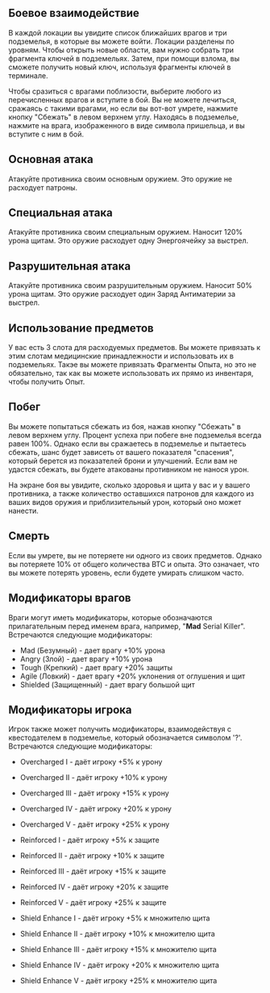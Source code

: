 ## Боевое взаимодействие

В каждой локации вы увидите список ближайших врагов и три подземелья, в которые вы можете войти. Локации разделены по уровням. Чтобы открыть новые области, вам нужно собрать три фрагмента ключей в подземельях. Затем, при помощи взлома, вы сможете получить новый ключ, используя фрагменты ключей в терминале.
  
Чтобы сразиться с врагами поблизости, выберите любого из перечисленных врагов и вступите в бой. Вы не можете лечиться, сражаясь с такими врагами, но если вы вот-вот умрете, нажмите кнопку "Сбежать" в левом верхнем углу. Находясь в подземелье, нажмите на врага, изображенного в виде символа пришельца, и вы вступите с ним в бой. 

## Основная атака
Атакуйте противника своим основным оружием. Это оружие не расходует патроны.

## Специальная атака
Атакуйте противника своим специальным оружием. Наносит 120% урона щитам. Это оружие расходует одну Энергоячейку за выстрел.

## Разрушительная атака
Атакуйте противника своим разрушительным оружием. Наносит 50% урона щитам. Это оружие расходует один Заряд Антиматерии за выстрел.

## Использование предметов
У вас есть 3 слота для расходуемых предметов.  Вы можете привязать к этим слотам медицинские принадлежности и использовать их в подземельях. Такэе вы можете привязать Фрагменты Опыта, но это не обязательно, так как вы можете использовать их прямо из инвентаря, чтобы получить Опыт.

## Побег
Вы можете попытаться сбежать из боя, нажав кнопку "Сбежать" в левом верхнем углу. Процент успеха при побеге вне подземелья всегда равен 100%. Однако если вы сражаетесь в подземелье и пытаетесь сбежать, шанс будет зависеть от вашего показателя "спасения", который берется из показателей брони и улучшений. Если вам не удастся сбежать, вы будете атакованы противником не нанося урон.  
  
На экране боя вы увидите, сколько здоровья и щита у вас и у вашего противника, а также количество оставшихся патронов для каждого из ваших видов оружия и приблизительный урон, который оно может нанести.  

## Смерть

Если вы умрете, вы не потеряете ни одного из своих предметов. Однако вы потеряете 10% от общего количества BTC и опыта. Это означает, что вы можете потерять уровень, если будете умирать слишком часто.
  
## Модификаторы врагов
  
Враги могут иметь модификаторы, которые обозначаются прилагательным перед именем врага, например, "**Mad** Serial Killer". Встречаются следующие модификаторы:
  
  
 - Mad (Безумный) - дает врагу +10% урона  
 - Angry (Злой) - дает врагу +10% урона  
 - Tough (Крепкий) - дает врагу +20% защиты  
 - Agile (Ловкий) - дает врагу +20% уклонения от оглушения и щит  
 - Shielded (Защищенный) - дает врагу большой щит  
  
## Модификаторы игрока
  
Игрок также может получить модификаторы, взаимодействуя с квестодателем в подземелье, который обозначается символом '?'. Встречаются следующие модификаторы:
  
 - Overcharged I - даёт игроку +5% к урону  
 - Overcharged II - даёт игроку +10% к урону  
 - Overcharged III - даёт игроку +15% к урону  
 - Overcharged IV - даёт игроку +20% к урону  
 - Overcharged V - даёт игроку +25% к урону  
  
  
 - Reinforced I - даёт игроку +5% к защите  
 - Reinforced II - даёт игроку +10% к защите  
 - Reinforced III - даёт игроку +15% к защите  
 - Reinforced IV - даёт игроку +20% к защите  
 - Reinforced V - даёт игроку +25% к защите  
  
  
 - Shield Enhance I - даёт игроку +5% к множителю щита
 - Shield Enhance II - даёт игроку +10% к множителю щита
 - Shield Enhance III - даёт игроку +15% к множителю щита
 - Shield Enhance IV - даёт игроку +20% к множителю щита
 - Shield Enhance V - даёт игроку +25% к множителю щита
